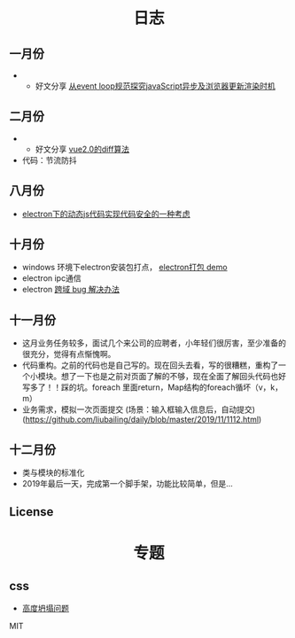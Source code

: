 <h1 align="center"> 日志 </h1>

## 一月份

- * 好文分享 [从event loop规范探究javaScript异步及浏览器更新渲染时机](https://github.com/aooy/blog/issues/5)

## 二月份

- * 好文分享  [vue2.0的diff算法](https://github.com/aooy/blog/issues/2)
- 代码：节流防抖 

## 八月份

- [electron下的动态js代码实现代码安全的一种考虑](https://github.com/liubailing/pack-gulp-browserify)

## 十月份
  
- windows   环境下electron安装包打点， [electron打包 demo](https://github.com/liubailing/electron-builder-test)
- electron  ipc通信
- electron  [跨域 bug 解决办法](https://github.com/liubailing/daily/blob/master/2019/11/log%20electron.md)

## 十一月份

- 这月业务任务较多，面试几个来公司的应聘者，小年轻们很厉害，至少准备的很充分，觉得有点惭愧啊。
- 代码重构。之前的代码也是自己写的。现在回头去看，写的很糟糕，重构了一个小模块。想了一下也是之前对页面了解的不够，现在全面了解回头代码也好写多了！！踩的坑。foreach 里面return，Map结构的foreach循坏（v，k，m）
- 业务需求，模拟一次页面提交 (场景：输入框输入信息后，自动提交)(https://github.com/liubailing/daily/blob/master/2019/11/1112.html)


## 十二月份
 - 类与模块的标准化
 - 2019年最后一天，完成第一个脚手架，功能比较简单，但是...
 
## License

<h1 align="center"> 专题 </h1>

## css
- [高度坍塌问题](https://github.com/liubailing/daily/blob/master/2018/19/17/test.html)

MIT